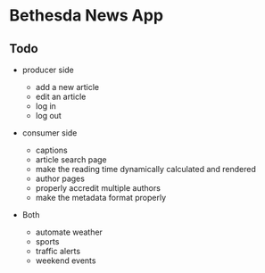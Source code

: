 # Bethesda News App

## Todo

- producer side
    - add a new article
    - edit an article
    - log in
    - log out

- consumer side
    - captions
    - article search page
    - make the reading time dynamically calculated and rendered
    - author pages
    - properly accredit multiple authors
    - make the metadata format properly

- Both
    - automate weather
    - sports
    - traffic alerts
    - weekend events
